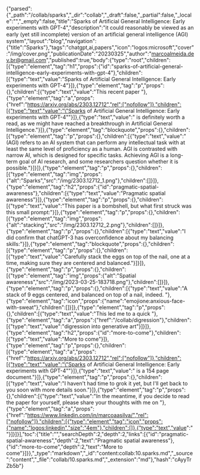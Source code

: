 {"parsed":{"_path":"/collab/sparks","_dir":"collab","_draft":false,"_partial":false,"_locale":"","_empty":false,"title":"Sparks of Artificial General Intelligence: Early experiments with GPT-4","description":"it could reasonably be viewed as an early (yet still incomplete) version of an artiﬁcial general intelligence (AGI) system","layout":"blog","navigation":{"title":"Sparks"},"tags":"chatgpt,ai,papers","icon":"logos:microsoft","cover":"/img/cover.png","publicationDate":"20230325","author":"marcoalmeida.dev.br@gmail.com","published":true,"body":{"type":"root","children":[{"type":"element","tag":"h1","props":{"id":"sparks-of-artificial-general-intelligence-early-experiments-with-gpt-4"},"children":[{"type":"text","value":"Sparks of Artificial General Intelligence: Early experiments with GPT-4"}]},{"type":"element","tag":"p","props":{},"children":[{"type":"text","value":"This recent paper "},{"type":"element","tag":"a","props":{"href":"https://arxiv.org/abs/2303.12712","rel":["nofollow"]},"children":[{"type":"text","value":"\"Sparks of Artificial General Intelligence: Early experiments with GPT-4\""}]},{"type":"text","value":" is definitely worth a read, as  we might have reached a breakthrough in Artificial General Intelligence."}]},{"type":"element","tag":"blockquote","props":{},"children":[{"type":"element","tag":"p","props":{},"children":[{"type":"text","value":"(AGI) refers to an AI system that can perform any intellectual task with at least the same level of proficiency as a human. AGI is contrasted with narrow AI, which is designed for specific tasks. Achieving AGI is a long-term goal of AI research, and some researchers question whether it is possible."}]}]},{"type":"element","tag":"p","props":{},"children":[{"type":"element","tag":"img","props":{"alt":"Sparks","src":"/img/2303.12712_1.png"},"children":[]}]},{"type":"element","tag":"h2","props":{"id":"pragmatic-spatial-awareness"},"children":[{"type":"text","value":"Pragmatic spatial awareness"}]},{"type":"element","tag":"p","props":{},"children":[{"type":"text","value":"This paper is a bombshell, but what first struck was this small prompt:"}]},{"type":"element","tag":"p","props":{},"children":[{"type":"element","tag":"img","props":{"alt":"stacking","src":"/img/2303.12712_2.png"},"children":[]}]},{"type":"element","tag":"p","props":{},"children":[{"type":"text","value":"I did confirm that chatGPT-3 has overconfidence about my balancing skills:"}]},{"type":"element","tag":"blockquote","props":{},"children":[{"type":"element","tag":"p","props":{},"children":[{"type":"text","value":"Carefully stack the eggs on top of the nail, one at a time, making sure they are centered and balanced."}]}]},{"type":"element","tag":"p","props":{},"children":[{"type":"element","tag":"img","props":{"alt":"Spatial awareness","src":"/img/2023-03-25-183718.png"},"children":[]}]},{"type":"element","tag":"p","props":{},"children":[{"type":"text","value":"A stack of 9 eggs centered, and balanced on top of a nail, indeed. "},{"type":"element","tag":"icon","props":{"name":"emojione:anxious-face-with-sweat"},"children":[]}]},{"type":"element","tag":"p","props":{},"children":[{"type":"text","value":"This led me to a quick "},{"type":"element","tag":"a","props":{"href":"/collab/digression"},"children":[{"type":"text","value":"digression into generative art"}]}]},{"type":"element","tag":"h2","props":{"id":"more-to-come"},"children":[{"type":"text","value":"More to come"}]},{"type":"element","tag":"p","props":{},"children":[{"type":"element","tag":"a","props":{"href":"https://arxiv.org/abs/2303.12712","rel":["nofollow"]},"children":[{"type":"text","value":"\"Sparks of Artificial General Intelligence: Early experiments with GPT-4\""}]},{"type":"text","value":" is a 154 page document."}]},{"type":"element","tag":"p","props":{},"children":[{"type":"text","value":"I haven't had time to grok it yet, but I'll get back to you soon with more details soon."}]},{"type":"element","tag":"p","props":{},"children":[{"type":"text","value":"In the meantime, if you decide to read the paper for yourself, please share your thoughts with me on "},{"type":"element","tag":"a","props":{"href":"https://www.linkedin.com/in/marcoaasilva/","rel":["nofollow"]},"children":[{"type":"element","tag":"icon","props":{"name":"logos:linkedin","size":"4em"},"children":[]},{"type":"text","value":" "}]}]}],"toc":{"title":"","searchDepth":2,"depth":2,"links":[{"id":"pragmatic-spatial-awareness","depth":2,"text":"Pragmatic spatial awareness"},{"id":"more-to-come","depth":2,"text":"More to come"}]}},"_type":"markdown","_id":"content:collab:10.sparks.md","_source":"content","_file":"collab/10.sparks.md","_extension":"md"},"hash":"cAyyTrZb5b"}